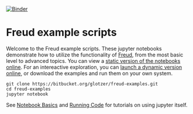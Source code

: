 [![Binder](http://mybinder.org/badge.svg)](http://mybinder.org:/repo/harperic/freud-examples)

# Freud example scripts

Welcome to the Freud example scripts. These jupyter notebooks demonstrate how to utilize the
functionality of [Freud](http://glotzerlab.engin.umich.edu/freud/), from the most basic
level to advanced topics. You can view a [static version of the notebooks online](http://nbviewer.jupyter.org/github/harperic/freud-examples/blob/master/index.ipynb). For an intereactive exploration, you can
[launch a dynamic version online](http://mybinder.org:/repo/harperic/freud-examples),
or download the examples and run them on your own system.
```
git clone https://bitbucket.org/glotzer/freud-examples.git
cd freud-examples
jupyter notebook
```
See [Notebook Basics](http://nbviewer.jupyter.org/github/jupyter/notebook/blob/master/docs/source/examples/Notebook/Notebook%20Basics.ipynb) and [Running Code](http://nbviewer.jupyter.org/github/jupyter/notebook/blob/master/docs/source/examples/Notebook/Running%20Code.ipynb) for tutorials on using jupyter itself.
